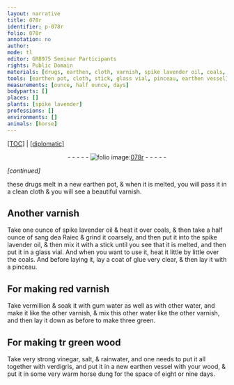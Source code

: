 ```yaml
---
layout: narrative
title: 078r
identifier: p-078r
folio: 078r
annotation: no
author:
mode: tl
editor: GR8975 Seminar Participants
rights: Public Domain
materials: [drugs, earthen, cloth, varnish, spike lavender oil, coals, sang dea Raiec, glass, glue very clear, red varnish, vermillion, gum water, water, wood, very strong vinegar, salt, rainwater, verdigris, horse dung]
tools: [earthen pot, cloth, stick, glass vial, pinceau, earthen vessel]
measurements: [ounce, half ounce, days]
bodyparts: []
places: []
plants: [spike lavender]
professions: []
environments: []
animals: [horse]
---
```


<p><a href="{{ site.baseurl }}/translation/">[TOC]</a> | <a href="{{ site.baseurl }}/texts/p-078r_tc/" target="_blank">[diplomatic]</a></p><div class="folio" align="center">- - - - - <a href="http://gallica.bnf.fr/ark:/12148/btv1b10500001g/f161.item" target="_blank"><img src="https://cu-mkp.github.io/2017-workshop-edition/assets/photo-icon.png" alt="folio image: " style="display:inline-block; margin-bottom:-3px;"/>078r</a> - - - - - </div>  
 
*[continued]*
  
these <span class="m">drugs</span> melt in a new <span class="tl"><span class="m">earthen</span> pot</span>, & when it is melted, you will pass it in a clean <span class="tl"><span class="m">cloth</span></span> & you will see a beautiful <span class="m">varnish</span>.
 
 
  

## Another <span class="m">varnish</span>

 
Take one <span class="ms">ounce</span> of <span class="m"><span class="pa">spike lavender</span> oil</span> & heat it over <span class="m">coals</span>, & then take a <span class="ms">half ounce</span> of <span class="m">sang d<span class="del">e</span><span class="add">a</span> Ra<span class="del">ie</span><span class="add">c</span></span> & grind it coarsely, and then put it into the <span class="m"><span class="pa">spike lavender</span> oil</span>, & then mix it with a <span class="tl">stick</span> until you see that it is melted, and then put it in a <span class="tl"><span class="m">glass</span> vial</span>. And when you want to use it, heat it little by little over the <span class="m">coals</span>. And before laying it, lay a coat of <span class="m">glue very clear</span>, & then lay it with a <span class="tl">pinceau</span>.
 
 
  

## For making <span class="m">red varnish</span>

 
Take <span class="m">vermillion</span> & soak it with <span class="m">gum water</span> as well as with other <span class="m">water</span>, and make it like the other <span class="m">varnish</span>, & mix this other <span class="m">water</span> like the other <span class="m">varnish</span>, and then lay it down as before <span class="del">to make three green</span>.
 
 
  

## For making <span class="del">tr</span> green <span class="m"><span class="add">w</span>ood</span>

 
Take <span class="m">very strong vinegar</span>, <span class="m">salt</span>, & <span class="m">rainwater</span>, and one needs to put it all together with <span class="m">verdigris</span>, and put it in a new <span class="tl"><span class="m">earthen</span> vessel</span> with your <span class="m">wood</span>, & put it in some very warm <span class="m"><span class="al">horse</span> dung</span> for the space of eight or nine <span class="ms"><span class="tmp">days</span></span>.
 

